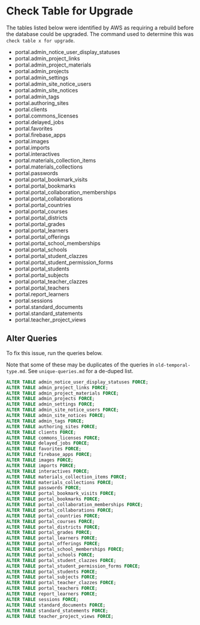 # Check Table for Upgrade

The tables listed below were identified by AWS as requiring a rebuild before the database could be upgraded. The command used to determine this was `check table x for upgrade`.

- portal.admin_notice_user_display_statuses
- portal.admin_project_links
- portal.admin_project_materials
- portal.admin_projects
- portal.admin_settings
- portal.admin_site_notice_users
- portal.admin_site_notices
- portal.admin_tags
- portal.authoring_sites
- portal.clients
- portal.commons_licenses
- portal.delayed_jobs
- portal.favorites
- portal.firebase_apps
- portal.images
- portal.imports
- portal.interactives
- portal.materials_collection_items
- portal.materials_collections
- portal.passwords
- portal.portal_bookmark_visits
- portal.portal_bookmarks
- portal.portal_collaboration_memberships
- portal.portal_collaborations
- portal.portal_countries
- portal.portal_courses
- portal.portal_districts
- portal.portal_grades
- portal.portal_learners
- portal.portal_offerings
- portal.portal_school_memberships
- portal.portal_schools
- portal.portal_student_clazzes
- portal.portal_student_permission_forms
- portal.portal_students
- portal.portal_subjects
- portal.portal_teacher_clazzes
- portal.portal_teachers
- portal.report_learners
- portal.sessions
- portal.standard_documents
- portal.standard_statements
- portal.teacher_project_views

## Alter Queries

To fix this issue, run the queries below.

Note that some of these may be duplicates of the queries in `old-temporal-type.md`. See `unique-queries.md` for a de-duped list.

```sql
ALTER TABLE admin_notice_user_display_statuses FORCE;
ALTER TABLE admin_project_links FORCE;
ALTER TABLE admin_project_materials FORCE;
ALTER TABLE admin_projects FORCE;
ALTER TABLE admin_settings FORCE;
ALTER TABLE admin_site_notice_users FORCE;
ALTER TABLE admin_site_notices FORCE;
ALTER TABLE admin_tags FORCE;
ALTER TABLE authoring_sites FORCE;
ALTER TABLE clients FORCE;
ALTER TABLE commons_licenses FORCE;
ALTER TABLE delayed_jobs FORCE;
ALTER TABLE favorites FORCE;
ALTER TABLE firebase_apps FORCE;
ALTER TABLE images FORCE;
ALTER TABLE imports FORCE;
ALTER TABLE interactives FORCE;
ALTER TABLE materials_collection_items FORCE;
ALTER TABLE materials_collections FORCE;
ALTER TABLE passwords FORCE;
ALTER TABLE portal_bookmark_visits FORCE;
ALTER TABLE portal_bookmarks FORCE;
ALTER TABLE portal_collaboration_memberships FORCE;
ALTER TABLE portal_collaborations FORCE;
ALTER TABLE portal_countries FORCE;
ALTER TABLE portal_courses FORCE;
ALTER TABLE portal_districts FORCE;
ALTER TABLE portal_grades FORCE;
ALTER TABLE portal_learners FORCE;
ALTER TABLE portal_offerings FORCE;
ALTER TABLE portal_school_memberships FORCE;
ALTER TABLE portal_schools FORCE;
ALTER TABLE portal_student_clazzes FORCE;
ALTER TABLE portal_student_permission_forms FORCE;
ALTER TABLE portal_students FORCE;
ALTER TABLE portal_subjects FORCE;
ALTER TABLE portal_teacher_clazzes FORCE;
ALTER TABLE portal_teachers FORCE;
ALTER TABLE report_learners FORCE;
ALTER TABLE sessions FORCE;
ALTER TABLE standard_documents FORCE;
ALTER TABLE standard_statements FORCE;
ALTER TABLE teacher_project_views FORCE;
```
